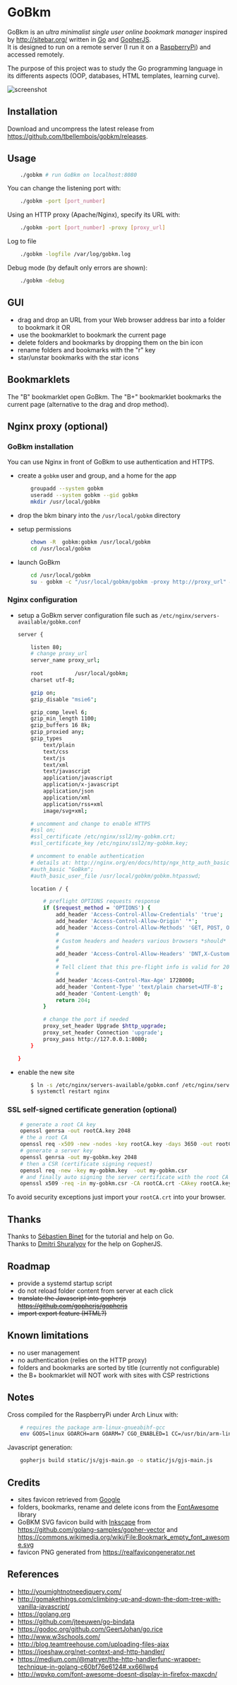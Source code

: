 # GoBkm

GoBkm is an *ultra minimalist single user online bookmark manager* inspired by <http://sitebar.org/> written in [Go](https://golang.org/) and [GopherJS](http://www.gopherjs.org/).  
It is designed to run on a remote server (I run it on a [RaspberryPi](https://www.raspberrypi.org/)) and accessed remotely.

The purpose of this project was to study the Go programming language in its differents aspects (OOP, databases, HTML templates, learning curve).

![screenshot](screenshot.png)

## Installation

Download and uncompress the latest release from <https://github.com/tbellembois/gobkm/releases>.

## Usage

```bash
    ./gobkm # run GoBkm on localhost:8080
```

You can change the listening port with:
```bash
    ./gobkm -port [port_number]
```

Using an HTTP proxy (Apache/Nginx), specify its URL with:
```bash
    ./gobkm -port [port_number] -proxy [proxy_url]
```

Log to file
```bash
    ./gobkm -logfile /var/log/gobkm.log
```

Debug mode (by default only errors are shown):
```bash
    ./gobkm -debug
```

## GUI

- drag and drop an URL from your Web browser address bar into a folder to bookmark it OR
- use the bookmarklet to bookmark the current page
- delete folders and bookmarks by dropping them on the bin icon
- rename folders and bookmarks with the "r" key
- star/unstar bookmarks with the star icons

## Bookmarklets

The "B" bookmarklet open GoBkm.
The "B+" bookmarklet bookmarks the current page (alternative to the drag and drop method).

## Nginx proxy (optional)

### GoBkm installation

You can use Nginx in front of GoBkm to use authentication and HTTPS.

- create a `gobkm` user and group, and a home for the app

    ```bash
        groupadd --system gobkm
        useradd --system gobkm --gid gobkm
        mkdir /usr/local/gobkm
    ```

- drop the bkm binary into the `/usr/local/gobkm` directory

- setup permissions

    ```bash
        chown -R  gobkm:gobkm /usr/local/gobkm
        cd /usr/local/gobkm
    ```

- launch GoBkm

    ```bash
        cd /usr/local/gobkm
        su - gobkm -c "/usr/local/gobkm/gobkm -proxy http://proxy_url" &
    ```

### Nginx configuration

- setup a GoBkm server configuration file such as `/etc/nginx/servers-available/gobkm.conf`

    ```bash
    server {

        listen 80;
        # change proxy_url
        server_name proxy_url;
          
        root          /usr/local/gobkm;  
        charset utf-8;

        gzip on;
        gzip_disable "msie6";

        gzip_comp_level 6;
        gzip_min_length 1100;
        gzip_buffers 16 8k;
        gzip_proxied any;
        gzip_types
            text/plain
            text/css
            text/js
            text/xml
            text/javascript
            application/javascript
            application/x-javascript
            application/json
            application/xml
            application/rss+xml
            image/svg+xml;

        # uncomment and change to enable HTTPS
        #ssl on;
        #ssl_certificate /etc/nginx/ssl2/my-gobkm.crt;
        #ssl_certificate_key /etc/nginx/ssl2/my-gobkm.key;

        # uncomment to enable authentication
        # details at: http://nginx.org/en/docs/http/ngx_http_auth_basic_module.html
        #auth_basic "GoBkm";
        #auth_basic_user_file /usr/local/gobkm/gobkm.htpasswd;

        location / {

		  	# preflight OPTIONS requests response
			if ($request_method = 'OPTIONS') {
				add_header 'Access-Control-Allow-Credentials' 'true';
				add_header 'Access-Control-Allow-Origin' '*';
				add_header 'Access-Control-Allow-Methods' 'GET, POST, OPTIONS';
				#
				# Custom headers and headers various browsers *should* be OK with but aren't
				#
				add_header 'Access-Control-Allow-Headers' 'DNT,X-CustomHeader,Keep-Alive,User-Agent,X-Requested-With,If-Modified-Since,Cache-Control,Content-Type';
				#
				# Tell client that this pre-flight info is valid for 20 days
				#
				add_header 'Access-Control-Max-Age' 1728000;
				add_header 'Content-Type' 'text/plain charset=UTF-8';
				add_header 'Content-Length' 0;
				return 204;
			}

            # change the port if needed
        	proxy_set_header Upgrade $http_upgrade;
        	proxy_set_header Connection 'upgrade';
        	proxy_pass http://127.0.0.1:8080;
        }

    }
    ```

- enable the new site

    ```bash
        $ ln -s /etc/nginx/servers-available/gobkm.conf /etc/nginx/servers-enabled/
        $ systemctl restart nginx
    ```

### SSL self-signed certificate generation (optional)

```bash
	# generate a root CA key
	openssl genrsa -out rootCA.key 2048
	# the a root CA
	openssl req -x509 -new -nodes -key rootCA.key -days 3650 -out rootCA.crt
	# generate a server key  
    openssl genrsa -out my-gobkm.key 2048
	# then a CSR (certificate signing request)
	openssl req -new -key my-gobkm.key  -out my-gobkm.csr
	# and finally auto signing the server certificate with the root CA
    openssl x509 -req -in my-gobkm.csr -CA rootCA.crt -CAkey rootCA.key -CAcreateserial -out my-gobkm.crt -days 3650
```
To avoid security exceptions just import your `rootCA.crt` into your browser.

## Thanks

Thanks to [Sébastien Binet](https://github.com/sbinet) for the tutorial and help on Go.  
Thanks to [Dmitri Shuralyov](https://github.com/shurcooL) for the help on GopherJS.

## Roadmap

- provide a systemd startup script
- do not reload folder content from server at each click
- ~~translate the Javascript into gopherjs <https://github.com/gopherjs/gopherjs>~~
- ~~import export feature (HTML?)~~

## Known limitations

- no user management
- no authentication (relies on the HTTP proxy)
- folders and bookmarks are sorted by title (currently not configurable)
- the B+ bookmarklet will NOT work with sites with CSP restrictions

## Notes

Cross compiled for the RaspberryPi under Arch Linux with:
```bash
    # requires the package arm-linux-gnueabihf-gcc
    env GOOS=linux GOARCH=arm GOARM=7 CGO_ENABLED=1 CC=/usr/bin/arm-linux-gnueabihf-gcc go build .
```

Javascript generation:
```bash
    gopherjs build static/js/gjs-main.go -o static/js/gjs-main.js
```

## Credits

- sites favicon retrieved from [Google](http://www.google.com)
- folders, bookmarks, rename and delete icons from the [FontAwesome](https://fontawesome.github.io/Font-Awesome/) library
- GoBKM SVG favicon build with [Inkscape](http://www.inkscape-fr.org/) from <https://github.com/golang-samples/gopher-vector> and <https://commons.wikimedia.org/wiki/File:Bookmark_empty_font_awesome.svg>
- favicon PNG generated from <https://realfavicongenerator.net>

## References

- <http://youmightnotneedjquery.com/>
- <http://gomakethings.com/climbing-up-and-down-the-dom-tree-with-vanilla-javascript/>
- <https://golang.org>
- <https://github.com/jteeuwen/go-bindata>
- <https://godoc.org/github.com/GeertJohan/go.rice>
- <http://www.w3schools.com/>
- <http://blog.teamtreehouse.com/uploading-files-ajax>
- <https://joeshaw.org/net-context-and-http-handler/>
- <https://medium.com/@matryer/the-http-handlerfunc-wrapper-technique-in-golang-c60bf76e6124#.xx66llwp4>
- <http://wpvkp.com/font-awesome-doesnt-display-in-firefox-maxcdn/>
